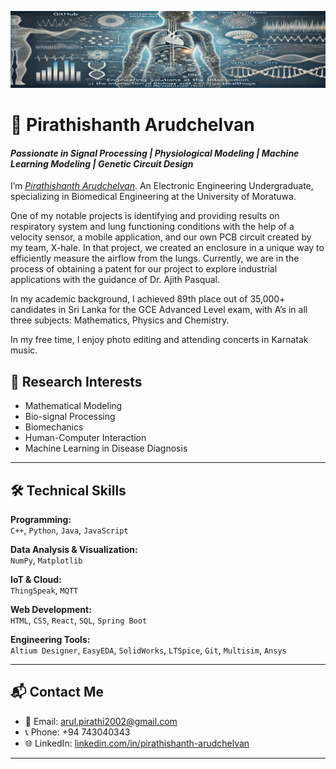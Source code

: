 <p align="center">
  <img src="https://github.com/pirathi2002/pirathi2002/blob/main/images/Background1.png" alt="Diagram of the system" width="700"/>
</p>

# 👋 Pirathishanth Arudchelvan
#### _Passionate in Signal Processing | Physiological Modeling | Machine Learning Modeling | Genetic Circuit Design_

I’m [_Pirathishanth Arudchelvan_](https://www.linkedin.com/in/pirathishanth-arudchelvan). An Electronic Engineering Undergraduate, specializing in Biomedical Engineering at the University of Moratuwa.

One of my notable projects is identifying and providing results on respiratory system and lung functioning conditions with the help of a velocity sensor, a mobile application, and our own PCB circuit created by my team, X-hale. In that project, we created an enclosure in a unique way to efficiently measure the airflow from the lungs. Currently, we are in the process of obtaining a patent for our project to explore industrial applications with the guidance of Dr. Ajith Pasqual.

In my academic background, I achieved 89th place out of 35,000+ candidates in Sri Lanka for the GCE Advanced Level exam, with A’s in all three subjects: Mathematics, Physics and Chemistry.

In my free time, I enjoy photo editing and attending concerts in Karnatak music.

## 🔬 Research Interests

- Mathematical Modeling  
- Bio-signal Processing  
- Biomechanics  
- Human-Computer Interaction  
- Machine Learning in Disease Diagnosis  

---

## 🛠️ Technical Skills

**Programming:**  
`C++`, `Python`, `Java`, `JavaScript`

**Data Analysis & Visualization:**  
`NumPy`, `Matplotlib`

**IoT & Cloud:**  
`ThingSpeak`, `MQTT`

**Web Development:**  
`HTML`, `CSS`, `React`, `SQL`, `Spring Boot`

**Engineering Tools:**  
`Altium Designer`, `EasyEDA`, `SolidWorks`, `LTSpice`, `Git`, `Multisim`, `Ansys`

---

## 📬 Contact Me

- 📧 Email: [arul.pirathi2002@gmail.com](mailto:arul.pirathi2002@gmail.com)  
- 📞 Phone: +94 743040343  
- 🌐 LinkedIn: [linkedin.com/in/pirathishanth-arudchelvan](https://www.linkedin.com/in/pirathishanth-arudchelvan)

---



<!---
pirathi2002/pirathi2002 is a ✨ special ✨ repository because its `README.md` (this file) appears on your GitHub profile.
You can click the Preview link to take a look at your changes.
--->
